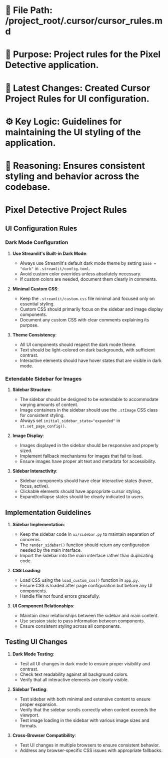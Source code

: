 # 📂 File Path: /project_root/.cursor/cursor_rules.md
# 📌 Purpose: Project rules for the Pixel Detective application.
# 🔄 Latest Changes: Created Cursor Project Rules for UI configuration.
# ⚙️ Key Logic: Guidelines for maintaining the UI styling of the application.
# 🧠 Reasoning: Ensures consistent styling and behavior across the codebase.

# Pixel Detective Project Rules

## UI Configuration Rules

### Dark Mode Configuration

1. **Use Streamlit's Built-in Dark Mode**: 
   - Always use Streamlit's default dark mode theme by setting `base = "dark"` in `.streamlit/config.toml`.
   - Avoid custom color overrides unless absolutely necessary.
   - If custom colors are needed, document them clearly in comments.

2. **Minimal Custom CSS**:
   - Keep the `.streamlit/custom.css` file minimal and focused only on essential styling.
   - Custom CSS should primarily focus on the sidebar and image display components.
   - Document any custom CSS with clear comments explaining its purpose.

3. **Theme Consistency**:
   - All UI components should respect the dark mode theme.
   - Text should be light-colored on dark backgrounds, with sufficient contrast.
   - Interactive elements should have hover states that are visible in dark mode.

### Extendable Sidebar for Images

1. **Sidebar Structure**:
   - The sidebar should be designed to be extendable to accommodate varying amounts of content.
   - Image containers in the sidebar should use the `.stImage` CSS class for consistent styling.
   - Always set `initial_sidebar_state="expanded"` in `st.set_page_config()`.

2. **Image Display**:
   - Images displayed in the sidebar should be responsive and properly sized.
   - Implement fallback mechanisms for images that fail to load.
   - Ensure images have proper alt text and metadata for accessibility.

3. **Sidebar Interactivity**:
   - Sidebar components should have clear interactive states (hover, focus, active).
   - Clickable elements should have appropriate cursor styling.
   - Expand/collapse states should be clearly indicated to users.

## Implementation Guidelines

1. **Sidebar Implementation**:
   - Keep the sidebar code in `ui/sidebar.py` to maintain separation of concerns.
   - The `render_sidebar()` function should return any configuration needed by the main interface.
   - Import the sidebar into the main interface rather than duplicating code.

2. **CSS Loading**:
   - Load CSS using the `load_custom_css()` function in `app.py`.
   - Ensure CSS is loaded after page configuration but before any UI components.
   - Handle file not found errors gracefully.

3. **UI Component Relationships**:
   - Maintain clear relationships between the sidebar and main content.
   - Use session state to pass information between components.
   - Ensure consistent styling across all components.

## Testing UI Changes

1. **Dark Mode Testing**:
   - Test all UI changes in dark mode to ensure proper visibility and contrast.
   - Check text readability against all background colors.
   - Verify that all interactive elements are clearly visible.

2. **Sidebar Testing**:
   - Test sidebar with both minimal and extensive content to ensure proper expansion.
   - Verify that the sidebar scrolls correctly when content exceeds the viewport.
   - Test image loading in the sidebar with various image sizes and formats.

3. **Cross-Browser Compatibility**:
   - Test UI changes in multiple browsers to ensure consistent behavior.
   - Address any browser-specific CSS issues with appropriate fallbacks. 